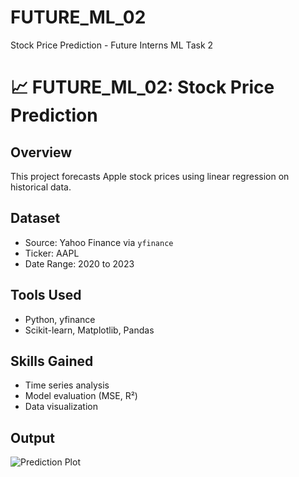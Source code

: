 # FUTURE_ML_02
Stock Price Prediction - Future Interns ML Task 2
# 📈 FUTURE_ML_02: Stock Price Prediction

## Overview
This project forecasts Apple stock prices using linear regression on historical data.

## Dataset
- Source: Yahoo Finance via `yfinance`
- Ticker: AAPL
- Date Range: 2020 to 2023

## Tools Used
- Python, yfinance
- Scikit-learn, Matplotlib, Pandas

## Skills Gained
- Time series analysis
- Model evaluation (MSE, R²)
- Data visualization

## Output
![Prediction Plot](images/prediction_plot.png)

